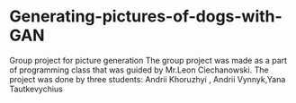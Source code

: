 # Generating-pictures-of-dogs-with-GAN
Group project for picture generation
The group project was made as a part of programming class that was guided by Mr.Leon Ciechanowski.
The project was done by three students: Andrii Khoruzhyi , Andrii Vynnyk,Yana Tautkevychius
